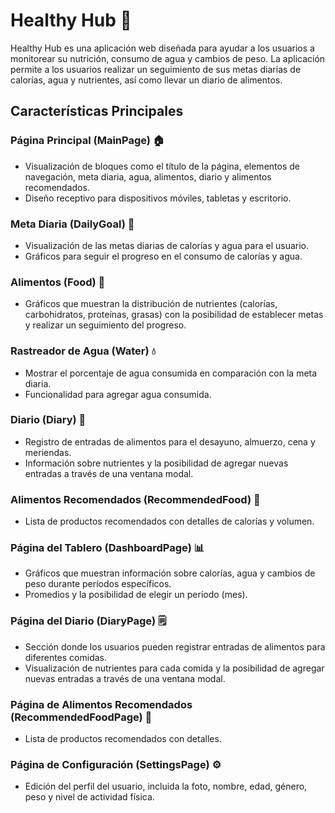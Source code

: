 # Healthy Hub 🥬

Healthy Hub es una aplicación web diseñada para ayudar a los usuarios a monitorear su nutrición, consumo de agua y cambios de peso. La aplicación permite a los usuarios realizar un seguimiento de sus metas diarias de calorías, agua y nutrientes, así como llevar un diario de alimentos.

## Características Principales

### Página Principal (MainPage) 🏠

- Visualización de bloques como el título de la página, elementos de navegación, meta diaria, agua, alimentos, diario y alimentos recomendados.
- Diseño receptivo para dispositivos móviles, tabletas y escritorio.

### Meta Diaria (DailyGoal) 🎯

- Visualización de las metas diarias de calorías y agua para el usuario.
- Gráficos para seguir el progreso en el consumo de calorías y agua.

### Alimentos (Food) 🍲

- Gráficos que muestran la distribución de nutrientes (calorías, carbohidratos, proteínas, grasas) con la posibilidad de establecer metas y realizar un seguimiento del progreso.

### Rastreador de Agua (Water) 💧

- Mostrar el porcentaje de agua consumida en comparación con la meta diaria.
- Funcionalidad para agregar agua consumida.

### Diario (Diary) 📓

- Registro de entradas de alimentos para el desayuno, almuerzo, cena y meriendas.
- Información sobre nutrientes y la posibilidad de agregar nuevas entradas a través de una ventana modal.

### Alimentos Recomendados (RecommendedFood) 🌽

- Lista de productos recomendados con detalles de calorías y volumen.

### Página del Tablero (DashboardPage) 📊

- Gráficos que muestran información sobre calorías, agua y cambios de peso durante períodos específicos.
- Promedios y la posibilidad de elegir un período (mes).

### Página del Diario (DiaryPage) 🗒️

- Sección donde los usuarios pueden registrar entradas de alimentos para diferentes comidas.
- Visualización de nutrientes para cada comida y la posibilidad de agregar nuevas entradas a través de una ventana modal.

### Página de Alimentos Recomendados (RecommendedFoodPage) 🍏

- Lista de productos recomendados con detalles.

### Página de Configuración (SettingsPage) ⚙️

- Edición del perfil del usuario, incluida la foto, nombre, edad, género, peso y nivel de actividad física.
